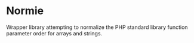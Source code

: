# Normie

Wrapper library attempting to normalize the PHP standard library function parameter order for arrays and strings.
